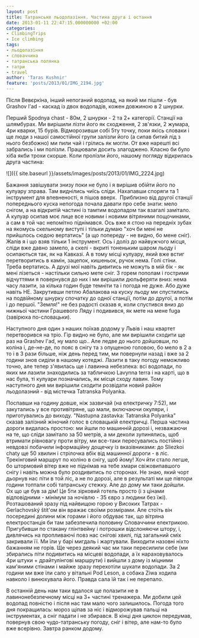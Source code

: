 ```yaml
---
layout: post
title: Татранське льодолазіння. Частина друга і остання
date: 2013-01-11 22:47:15.000000000 +02:00
categories:
- ClimbingTrips
- Ice climbing
tags:
- льодолазіння
- словаччина
- татранська полянка
- татри
- travel
author: 'Taras Kushnir'
feature: 'posts/2013/01/IMG_2194.jpg'
---
```


Після Вевєркіна, інший непоганий водопад, на який ми пішли - був Grashov l'ad - каскад із двох водопадів, кожен довжиною в 2 шнурки.

<!--more-->

Перший Spodnya chast - 80м, 2 шнурки - 2 та 2+ категорії. Станції на шлямбурах. Ми вирішили лізти його як сходження, 2 зв'язки, 2 жумара, 4ри кварки, 15 бурів. Відморозивши собі 5ту точку, поки якісь словаки і ще люди з нашої самостійної групи залізли його (а сипав битий лід з нього безбожно) ми пили чай і грілись як могли. От вже нарешті всі забрались і ми полізли. Працювали досить злагоджено. Класно би було хіба якби трохи скорше. Коли пролізли його, нашому погляду відкрилась друга частина:

![]({{ site.baseurl }}/assets/images/posts/2013/01/IMG_2224.jpg)


Бажання завішувати знизу поки не було і я вирішив обійти його по кулуару зправа. Там виднілись чиїсь сліди. Нахапавши споряги та 1 інструмент для впевненості, я пішов вверх.  Приблизно від другої станції попереднього куска непогода почала давати про себе знати: мело снігом, а на відкритій частині із тамтим водопадом так взагалі замітало. А кулуар осипав моє лице все новими і новими вітряними пощочинами, а сам в той час непомітно піднімався. Ось вже я стою на передніх зубах на якомусь скельному виступі і тільки думаю "хоч би мені не прийшлось сюдою вертатись" (а що попереду - не видно, бо мене сніг). Жалів я і що взяв тільки 1 інструмент. Ось і доліз до найвужчого місця, сліди вже давно замело, а скелі - вкриті тоненьким шаром льоду і осипаються так, як на Кавказі. А в тому місці кулуару, який вже встиг перетворитись в камін, зацепок, кишеньок, ручок нема. Голі стіни. Треба вертатись. А друзі мої навіть дивитись не можуть в мій бік - як мені лізеться - настільки сильно мете сніг. З горем пополам і гострими відчуттями я повернувся до них і ми вирішили дюльферяти вниз: нема часу лазити, за кілька годин буде темніти та і погода не дуже. Або дуже навіть НЕ. Закрутивши петлю Абалакова на куску льоду ми спустились на подвійному шнурку спочатку до одної станції, потім до другої, а потім і до першої. "Земля!" не без радості сказав я, коли спустився вниз до нижньої частини Грашевого Ляду і подивився, як мете на мене fuga (завірюха по-словацьки).

Наступного дня один з наших поїхав додому у Львів і наш квартет перетворився на тріо. Гір видно не було, але ми вирішили сходити ще раз на Grashev l'ad, ну мало що.. Але ледве до нього дойшовши, по коліна і, де-не-де, по пояс в снігу та з опущеною головою, бо мело в 2 а то і в 3 рази більше, ніж день перед тим, ми повернули назад і вже за 2 години знов сиділи в нашому котеджі. Лазити в таку погоду неможливо точно, але тепер з'явилась ще і лавинна небезпека: всі водопади, по яких ми лазили знаходились за табличкою Lavynna terra і на карті, що в нас була, ті кулуари позначались, як місця сходу лавин. Тому наступного дня ми вирішили сходити розвідати новий район льодолазний - від містечка Tatranska Polyanka.

Поспавши на годину довше, ніж зазвичай (на електричку 7:52), ми закутались у все противітряне, що мали, включаючи окуляри, і приготувались до виходу. "Nastupna zastavka: Tatranska Polyanka" сказав залізний жіночий голос в словацькій електричці. Перша частина дороги видалась простою: ми йшли по машинній дорозі і, незважаючи на те, що сліди замітало за 50 метрів, а ми деколи зупинялись, щоб втримати рівновагу проти вітру, ми все-таки пересувались постійно і невдовзі побачили інформаційну дощечку із вказівниками: до Sliezkoi chaty ще 50 хвилин і стрілочка вбік від машинної дороги - в ліс. Трекінговий маршрут по коліно в снігу, щоб йому! Хоч йти стало легше, бо штормовий вітер вже не піднімав на тебе хмари свіжовипавшого снігу і навіть можна було роздивитись по сторонах. Не знаю, який чорт дьорнув нас піти в той ліс, а не по дорозі, але в результаті ми ще півтори години топтали собі татранську стежку. Але до дому ми таки дойшли. Ох що це був за дім! Це 5ти зірковий готель просто (і з цінами відповідними - мінімум за ночівлю - 35 євро з людини без їжі). Розташований зразу під найвищою горою у Високих Татрах - Gerlachovský štít'ом він вражає своїми розмірами. Але стоїть він посередині долини між горами і його обдуває так, що вітряна електростанція би там забезпечила половину Словаччини електрикою. Пригубивши по стакану глінтвейну і потрошки відслоняючи штору, і, дивлячись на пропливаючі повз нас снігові хвилі, під загальний сміх закривали її. Ми їли у барі мигдаль і жартували. Виходити назовні ніхто бажанням не горів. Ще через деякий час ми таки пересилили себе (ми збирались піти подивитись на місцеві водопади, а їх нараховувалось 4ри штуки + драйтулінгові маршрути) і вийшли з дому із міцними кам'яними стінами і майже зразу перехотіли шукати водопади. За 2 години ми вже їли сало у вітальні Pod Leson, а собака Ziwa ходила навколо і винюхувала його. Правда сала їй так і не перепало.

В останній день нам таки вдалося ще полазити не в лавинонебезпечному місці на 3+ частині тренажера. Ми добили цей водопад повністю і після нас там мало чого залишилось. Погода того дня покращилась: мороз щіпав за ніс і відморожував пальці на інструментах, а сніг падати і не збирався. В кінці дня циклон передумав, повернув свою чудо-татранську погоду, сніг і вітер, але нам-то було вже всерівно. Завтра ранком додому.
